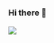 ### Hi there 👋

<!--
**Gurvir-Sandhar/Gurvir-Sandhar** is a ✨ _special_ ✨ repository because its `README.md` (this file) appears on your GitHub profile.

Here are some ideas to get you started:

- 🔭 I’m currently working on ...
- 🌱 I’m currently learning ...
- 👯 I’m looking to collaborate on ...
- 🤔 I’m looking for help with ...
- 💬 Ask me about ...
- 📫 How to reach me: ...
- 😄 Pronouns: ...
- ⚡ Fun fact: ...
-->
<div display="flex">
  <img align="center" src="https://github-readme-stats.vercel.app/api?username=Gurvir-Sandhar&count_private=true&theme=tokyonight&show_icons=true">
  <img align="center" src"https://github-readme-stats.vercel.app/api/top-langs/?username=Gurvir-Sandhar&langs_count=6&layout=compact&theme=tokyonight&exclude_repo=xv6-">
</div>
